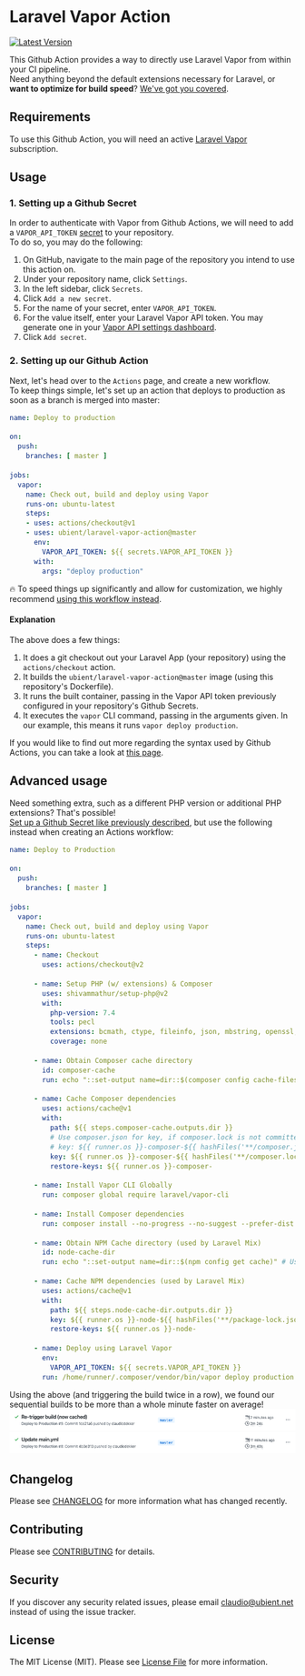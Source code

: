 # Laravel Vapor Action

[![Latest Version](https://img.shields.io/github/release/ubient/laravel-vapor-action.svg?style=flat-square)](https://github.com/ubient/laravel-vapor-action/releases)

This Github Action provides a way to directly use Laravel Vapor from within your CI pipeline.\
Need anything beyond the default extensions necessary for Laravel, or **want to optimize for build speed**? [We've got you covered](#advanced-usage).

## Requirements

To use this Github Action, you will need an active [Laravel Vapor](https://vapor.laravel.com) subscription.

## Usage

### 1. Setting up a Github Secret
In order to authenticate with Vapor from Github Actions, we will need to add a `VAPOR_API_TOKEN` [secret](https://help.github.com/en/actions/configuring-and-managing-workflows/creating-and-storing-encrypted-secrets#creating-encrypted-secrets) to your repository.\
To do so, you may do the following:
1. On GitHub, navigate to the main page of the repository you intend to use this action on.
2. Under your repository name, click `Settings`.
3. In the left sidebar, click `Secrets`.
4. Click `Add a new secret`.
5. For the name of your secret, enter `VAPOR_API_TOKEN`.
6. For the value itself, enter your Laravel Vapor API token. You may generate one in your  [Vapor API settings dashboard](https://vapor.laravel.com/app/account/api-tokens).
7. Click `Add secret`.

### 2. Setting up our Github Action
Next, let's head over to the `Actions` page, and create a new workflow.\
To keep things simple, let's set up an action that deploys to production as soon as a branch is merged into master:

```yaml
name: Deploy to production

on:
  push:
    branches: [ master ]

jobs:
  vapor:
    name: Check out, build and deploy using Vapor
    runs-on: ubuntu-latest
    steps:
    - uses: actions/checkout@v1
    - uses: ubient/laravel-vapor-action@master
      env:
        VAPOR_API_TOKEN: ${{ secrets.VAPOR_API_TOKEN }}
      with:
        args: "deploy production"
```

:fire: To speed things up significantly and allow for customization, we highly recommend [using this workflow instead](#advanced-usage).

#### Explanation

The above does a few things:
1. It does a git checkout out your Laravel App (your repository) using the `actions/checkout` action.
2. It builds the `ubient/laravel-vapor-action@master` image (using this repository's Dockerfile).
3. It runs the built container, passing in the Vapor API token previously configured in your repository's Github Secrets.
4. It executes the `vapor` CLI command, passing in the arguments given. In our example, this means it runs `vapor deploy production`.

If you would like to find out more regarding the syntax used by Github Actions, you can take a look at [this page](https://help.github.com/en/actions/reference/workflow-syntax-for-github-actions#onevent_nametypes).


## Advanced usage
Need something extra, such as a different PHP version or additional PHP extensions? That's possible!\
[Set up a Github Secret like previously described](#1-setting-up-a-github-secret), but use the following instead when creating an Actions workflow:

```yaml
name: Deploy to Production

on:
  push:
    branches: [ master ]

jobs:
  vapor:
    name: Check out, build and deploy using Vapor
    runs-on: ubuntu-latest
    steps:
      - name: Checkout
        uses: actions/checkout@v2

      - name: Setup PHP (w/ extensions) & Composer
        uses: shivammathur/setup-php@v2
        with:
          php-version: 7.4
          tools: pecl
          extensions: bcmath, ctype, fileinfo, json, mbstring, openssl, pdo, tokenizer, xml
          coverage: none

      - name: Obtain Composer cache directory
        id: composer-cache
        run: echo "::set-output name=dir::$(composer config cache-files-dir)"

      - name: Cache Composer dependencies
        uses: actions/cache@v1
        with:
          path: ${{ steps.composer-cache.outputs.dir }}
          # Use composer.json for key, if composer.lock is not committed.
          # key: ${{ runner.os }}-composer-${{ hashFiles('**/composer.json') }}
          key: ${{ runner.os }}-composer-${{ hashFiles('**/composer.lock') }}
          restore-keys: ${{ runner.os }}-composer-

      - name: Install Vapor CLI Globally
        run: composer global require laravel/vapor-cli

      - name: Install Composer dependencies
        run: composer install --no-progress --no-suggest --prefer-dist --optimize-autoloader

      - name: Obtain NPM Cache directory (used by Laravel Mix)
        id: node-cache-dir
        run: echo "::set-output name=dir::$(npm config get cache)" # Use $(yarn cache dir) for yarn

      - name: Cache NPM dependencies (used by Laravel Mix)
        uses: actions/cache@v1
        with:
          path: ${{ steps.node-cache-dir.outputs.dir }}
          key: ${{ runner.os }}-node-${{ hashFiles('**/package-lock.json') }} # Use '**/yarn.lock' for yarn
          restore-keys: ${{ runner.os }}-node-

      - name: Deploy using Laravel Vapor
        env:
          VAPOR_API_TOKEN: ${{ secrets.VAPOR_API_TOKEN }}
        run: /home/runner/.composer/vendor/bin/vapor deploy production
```

Using the above (and triggering the build twice in a row), we found our sequential builds to be more than a whole minute faster on average!
![Example of speed gains, with and without a warmed cache](/images/advanced-usage-caching.png)


## Changelog

Please see [CHANGELOG](CHANGELOG.md) for more information what has changed recently.

## Contributing

Please see [CONTRIBUTING](CONTRIBUTING.md) for details.

## Security

If you discover any security related issues, please email claudio@ubient.net instead of using the issue tracker.

## License

The MIT License (MIT). Please see [License File](LICENSE.md) for more information.
